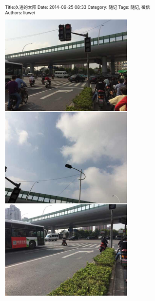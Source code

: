 Title:久违的太阳
Date: 2014-09-25 08:33
Category: 随记
Tags: 随记, 微信
Authors: liuwei


<img src="../../static/images/2014/20140925/19.pic_hd.jpg" width="400" />

<img src="../../static/images/2014/20140925/20.pic.jpg" width="400" />

<img src="../../static/images/2014/20140925/21.pic_hd.jpg" width="400" />